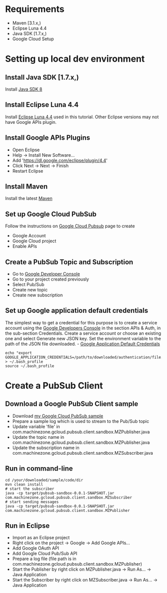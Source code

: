 # Requirements

*   Maven [3.1.x,)
*   Eclipse Luna 4.4
*   Java SDK [1.7.x,)
*   Google Cloud Setup

# Setting up local dev environment

## Install Java SDK [1.7.x,)

Install [Java SDK 8][1]

## Install Eclipse Luna 4.4

Install [Eclipse Luna 4.4][2] used in this tutorial. Other Eclipse versions may not have Google APIs plugin.

## Install Google APIs Plugins

*   Open Eclipse 
*   Help -> Install New Software... 
*   Add 'https://dl.google.com/eclipse/plugin/4.4' 
*   Click Next -> Next -> Finish 
*   Restart Eclipse

## Install Maven

Install the latest [Maven][3]

## Set up Google Cloud PubSub

Follow the instructions on [Google Cloud Pubsub][4] page to create

*   Google Account
*   Google Cloud project
*   Enable APIs

## Create a PubSub Topic and Subscription

*   Go to [Google Developer Console][5]
*   Go to your project created previously
*   Select Pub/Sub
*   Create new topic
*   Create new subscription

## Set up Google application default credentials

The simplest way to get a credential for this purpose is to create a service account using the [Google Developers Console][5] in the section APIs & Auth, in the sub-section Credentials. Create a service account or choose an existing one and select Generate new JSON key. Set the environment variable to the path of the JSON file downloaded. - [Google Application Default Credentials][6]

    echo "export GOOGLE_APPLICATION_CREDENTIALS=/path/to/downloaded/authentication/file.json" > ~/.bash_profile
    source ~/.bash_profile
    

# Create a PubSub Client

## Download a Google PubSub Client sample

*   Download [my Google Cloud PubSub sample][7]
*   Prepare a sample log which is used to stream to the Pub/Sub topic
*   Update variable 'file' in com.machinezone.gcloud.pubsub.client.sandbox.MZPublisher.java 
*   Update the topic name in com.machinezone.gcloud.pubsub.client.sandbox.MZPublisher.java 
*   Update the subscription name in com.machinezone.gcloud.pubsub.client.sandbox.MZSubscriber.java 

## Run in command-line

    cd /your/downloaded/sample/code/dir
    mvn clean install
    # start the subscriber
    java -cp target/pubsub-sandbox-0.0.1-SNAPSHOT.jar com.machinezone.gcloud.pubsub.client.sandbox.MZSubscriber
    # start sending messages
    java -cp target/pubsub-sandbox-0.0.1-SNAPSHOT.jar com.machinezone.gcloud.pubsub.client.sandbox.MZPublisher
    

## Run in Eclipse

*   Import as an Eclipse project
*   Right click on the project -> Google -> Add Google APIs...
*   Add Google OAuth API
*   Add Google Cloud Pub/Sub API
*   Prepare a log file (file path is in com.machinezone.gcloud.pubsub.client.sandbox.MZPublisher)
*   Start the Publisher by right click on MZPublisher.java -> Run As... -> Java Application
*   Start the Subscriber by right click on MZSubscriber.java -> Run As... -> Java Application

 [1]: http://www.oracle.com/technetwork/java/javase/downloads/jdk8-downloads-2133151.html
 [2]: http://www.eclipse.org/downloads/packages/eclipse-standard-44/lunar
 [3]: https://maven.apache.org/install.html
 [4]: https://cloud.google.com/pubsub/prereqs
 [5]: https://console.developers.google.com
 [6]: https://developers.google.com/identity/protocols/application-default-credentials
 [7]: https://github.com/thaiphamquoc/gcloud-pubsub-sandbox